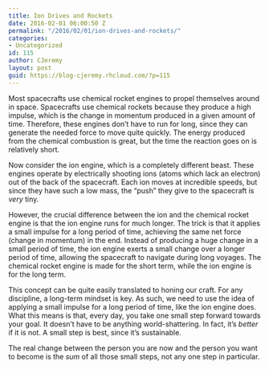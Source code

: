 ```yaml
---
title: Ion Drives and Rockets
date: 2016-02-01 06:00:50 Z
permalink: "/2016/02/01/ion-drives-and-rockets/"
categories:
- Uncategorized
id: 115
author: CJeremy
layout: post
guid: https://blog-cjeremy.rhcloud.com/?p=115
---
```


Most spacecrafts use chemical rocket engines to propel themselves around in space. Spacecrafts use chemical rockets because they produce a high impulse, which is the change in momentum produced in a given amount of time. Therefore, these engines don&#8217;t have to run for long, since they can generate the needed force to move quite quickly. The energy produced from the chemical combustion is great, but the time the reaction goes on is relatively short.

Now consider the ion engine, which is a completely different beast. These engines operate by electrically shooting ions (atoms which lack an electron) out of the back of the spacecraft. Each ion moves at incredible speeds, but since they have such a low mass, the &#8220;push&#8221; they give to the spacecraft is _very_ tiny.

However, the crucial difference between the ion and the chemical rocket engine is that the ion engine runs for much longer. The trick is that it applies a small impulse for a long period of time, achieving the same net force (change in momentum) in the end. Instead of producing a huge change in a small period of time, the ion engine exerts a small change over a longer period of time, allowing the spacecraft to navigate during long voyages. The chemical rocket engine is made for the short term, while the ion engine is for the long term.

This concept can be quite easily translated to honing our craft. For any discipline, a long-term mindset is key. As such, we need to use the idea of applying a small impulse for a long period of time, like the ion engine does. What this means is that, every day, you take one small step forward towards your goal. It doesn&#8217;t have to be anything world-shattering. In fact, it&#8217;s _better_ if it is not. A small step is best, since it&#8217;s sustainable.

The real change between the person you are now and the person you want to become is the _sum_ of all those small steps, not any one step in particular.